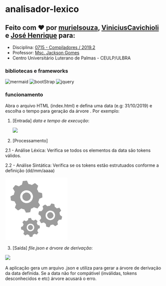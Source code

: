 # analisador-lexico
## Feito com ❤ por [murielsouza](https://github.com/murielsouza/), [ViniciusCavichioli](https://github.com/ViniciusCavichioli/) e [José Henrique](https://github.com/jhcb007/) para:

   * Disciplina: [0715 - Compiladores / 2019.2](http://ulbra-to.br/cursos/Ciencia-da-Computacao/2019/2/turmas/0715) 
   * Professor: [Msc. Jackson Gomes](https://github.com/jacksongomesbr)
   * Centro Universitário Luterano de Palmas - CEULP/ULBRA

### bibliotecas e frameworks
![mermaid](https://img.shields.io/badge/mermaid-8.3.1-yellowgreen.svg)
![bootStrap](http://img.shields.io/badge/bootstrap-4.3.1-blues.svg)
![jquery](https://img.shields.io/badge/jquery-3.3.1-oranges.svg)

### funcionamento
Abra o arquivo HTML (index.html) e defina uma data (e.g: 31/10/2019) e escolha o tempo para geração da árvore . Por exemplo:

1. [Entrada] _data e tempo de execução_:

      ![](https://github.com/murielsouza/analisador-lexico/blob/henrique/entrada.PNG)

2. [Processamento]

  2.1 - Análise Léxica: Verifica se todos os elementos da data são tokens válidos.
  
  2.2 - Análise Sintática: Verifica se os tokens estão estrutuados conforme a definição (dd/mm/aaaa)

![processando código](https://github.com/murielsouza/scanner-lexico-de-codigo/blob/master/scannerLexicoCompiladores/exemplos/gears%20gif.gif)

3. [Saída] _file.json e árvore de derivação_:

  ![](https://github.com/murielsouza/analisador-lexico/blob/henrique/saida.gif)
  
  A aplicação gera um arquivo .json e utiliza para gerar a árvore de derivação da data definida. Se a data não for compátivel (inválidas, tokens desconhecidos e etc) árvore acusará o erro.

